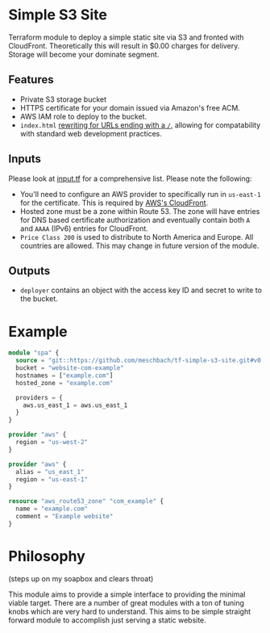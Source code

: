 # Simple S3 Site
Terraform module to deploy a simple static site via S3 and fronted with CloudFront.  Theoretically this will result in
$0.00 charges for delivery.  Storage will become your dominate segment.

## Features
* Private S3 storage bucket
* HTTPS certificate for your domain issued via Amazon's free ACM.
* AWS IAM role to deploy to the bucket.
* `index.html` [rewriting for URLs ending with a `/`](redirect.js), allowing for compatability with standard web
development practices.

## Inputs
Please look at [input.tf](input.tf) for a comprehensive list.  Please note the following:
* You'll need to configure an AWS provider to specifically run in `us-east-1` for the certificate.  This is required by
[AWS's CloudFront]().
* Hosted zone must be a zone within Route 53.  The zone will have entries for DNS based certificate authorization and
eventually contain both `A` and `AAAA` (IPv6) entries for CloudFront.
* `Price Class 200` is used to distribute to North America and Europe.  All countries are allowed.  This may change in
future version of the module.

## Outputs
* `deployer` contains an object with the access key ID and secret to write to the bucket.

# Example
```terraform
module "spa" {
  source = "git::https://github.com/meschbach/tf-simple-s3-site.git#v0.0.1"
  bucket = "website-com-example"
  hostnames = ["example.com"]
  hosted_zone = "example.com"

  providers = {
    aws.us_east_1 = aws.us_east_1
  }
}

provider "aws" {
  region = "us-west-2"
}

provider "aws" {
  alias = "us_east_1"
  region = "us-east-1"
}

resource "aws_route53_zone" "com_example" {
  name = "example.com"
  comment = "Example website"
}
```

# Philosophy
(steps up on my soapbox and clears throat)

This module aims to provide a simple interface to providing the minimal viable target.  There are a number of great
modules with a ton of tuning knobs which are very hard to understand.  This aims to be simple straight forward
module to accomplish just serving a static website.
